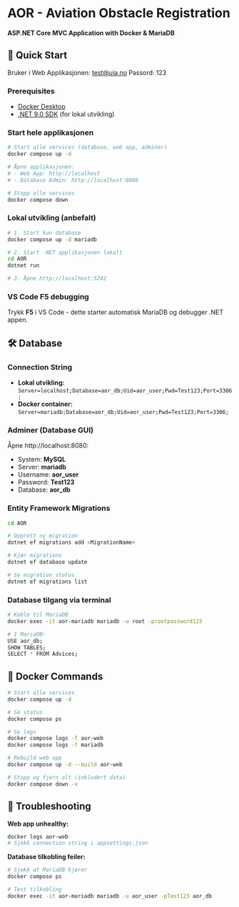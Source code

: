 # AOR - Aviation Obstacle Registration
**ASP.NET Core MVC Application with Docker & MariaDB**

## 🚀 Quick Start

Bruker i Web Applikasjonen: test@uia.no Passord: 123

### Prerequisites
- [Docker Desktop](https://www.docker.com/products/docker-desktop/)
- [.NET 9.0 SDK](https://dotnet.microsoft.com/download/dotnet/9.0) (for lokal utvikling)

### Start hele applikasjonen

```bash
# Start alle services (database, web app, adminer)
docker compose up -d

# Åpne applikasjonen:
# - Web App: http://localhost
# - Database Admin: http://localhost:8080

# Stopp alle services
docker compose down
```

### Lokal utvikling (anbefalt)

```bash
# 1. Start kun database
docker compose up -d mariadb

# 2. Start .NET applikasjonen lokalt
cd AOR
dotnet run

# 3. Åpne http://localhost:5242
```

### VS Code F5 debugging

Trykk **F5** i VS Code - dette starter automatisk MariaDB og debugger .NET appen.

## 🛠️ Database

### Connection String
- **Lokal utvikling:** `Server=localhost;Database=aor_db;Uid=aor_user;Pwd=Test123;Port=3306;`
- **Docker container:** `Server=mariadb;Database=aor_db;Uid=aor_user;Pwd=Test123;Port=3306;`

### Adminer (Database GUI)
Åpne http://localhost:8080:
- System: **MySQL**
- Server: **mariadb**
- Username: **aor_user**
- Password: **Test123**
- Database: **aor_db**

### Entity Framework Migrations

```bash
cd AOR

# Opprett ny migration
dotnet ef migrations add <MigrationName>

# Kjør migrations
dotnet ef database update

# Se migration status
dotnet ef migrations list
```

### Database tilgang via terminal

```bash
# Koble til MariaDB
docker exec -it aor-mariadb mariadb -u root -prootpassword123

# I MariaDB:
USE aor_db;
SHOW TABLES;
SELECT * FROM Advices;
```

## 🐳 Docker Commands

```bash
# Start alle services
docker compose up -d

# Se status
docker compose ps

# Se logs
docker compose logs -f aor-web
docker compose logs -f mariadb

# Rebuild web app
docker compose up -d --build aor-web

# Stopp og fjern alt (inkludert data)
docker compose down -v
```

## 🚨 Troubleshooting

**Web app unhealthy:**
```bash
docker logs aor-web
# Sjekk connection string i appsettings.json
```

**Database tilkobling feiler:**
```bash
# Sjekk at MariaDB kjører
docker compose ps

# Test tilkobling
docker exec -it aor-mariadb mariadb -u aor_user -pTest123 aor_db
```
